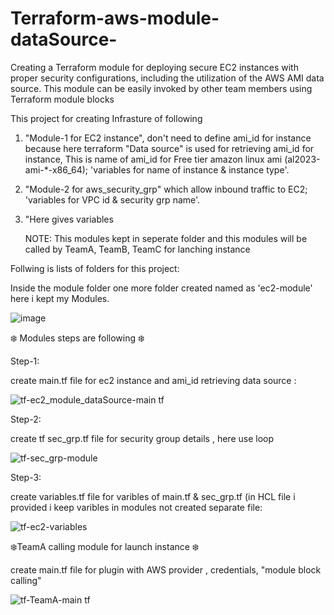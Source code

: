 # Terraform-aws-module-dataSource-
Creating a Terraform module for deploying secure EC2 instances with proper security configurations, including the utilization of the AWS AMI data source. This module can be easily invoked by other team members using Terraform module blocks

This project for creating Infrasture of following 

1. "Module-1 for EC2 instance", don't need to define ami_id for instance because here terraform "Data source" is used for retrieving ami_id for instance,
  This is name of ami_id for Free tier amazon linux ami (al2023-ami-*-x86_64); 'variables for name of instance & instance type'.

2. "Module-2 for aws_security_grp" which allow inbound traffic to EC2; 'variables for VPC id & security grp name'.

3. "Here gives variables 

   NOTE: This modules kept in seperate folder and this modules will be called by TeamA, TeamB, TeamC for lanching instance


Follwing is lists of folders for this project:

Inside the module folder one more folder created named as 'ec2-module' here i kept my Modules.

![image](https://github.com/Pratikshinde55/Terraform-aws-module-dataSource-/assets/145910708/bd7e3d76-90a6-44c4-9db9-12bc1aca5e91)

❄️ Modules steps are following ❄️

Step-1: 

create main.tf file for ec2 instance and ami_id retrieving data source :


![tf-ec2_module_dataSource-main tf](https://github.com/Pratikshinde55/Terraform-aws-module-dataSource-/assets/145910708/f80a11e9-fd2b-4037-933a-042c79919846)


Step-2:

create tf sec_grp.tf file for security group details , here use loop 

![tf-sec_grp-module](https://github.com/Pratikshinde55/Terraform-aws-module-dataSource-/assets/145910708/79923a65-b1ac-472a-a642-bbba1f9395df)

Step-3:

create variables.tf file for varibles of main.tf & sec_grp.tf (in HCL file i provided i keep varibles in modules not created separate file:

![tf-ec2-variables](https://github.com/Pratikshinde55/Terraform-aws-module-dataSource-/assets/145910708/bbc47f63-79ec-4275-8426-65bd68138e51)


❄️TeamA calling module for launch instance ❄️

create main.tf file for plugin with AWS provider , credentials, "module block calling"


![tf-TeamA-main tf](https://github.com/Pratikshinde55/Terraform-aws-module-dataSource-/assets/145910708/dca9a139-2cee-4d4e-a05d-a28f5a86787b)



